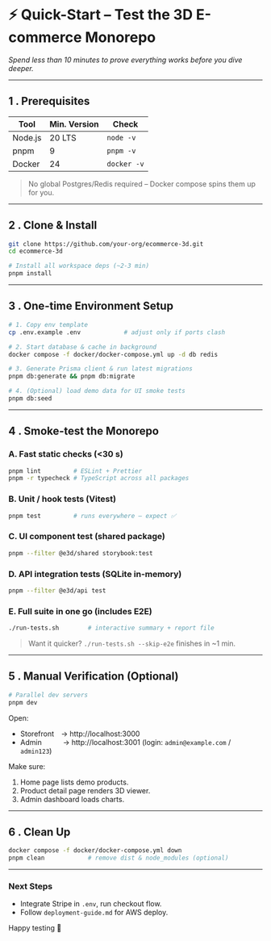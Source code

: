 # ⚡ Quick-Start – Test the 3D E-commerce Monorepo

*Spend less than 10 minutes to prove everything works before you dive deeper.*

---

## 1 . Prerequisites

| Tool | Min. Version | Check |
|------|--------------|-------|
| Node.js | 20 LTS | `node -v` |
| pnpm | 9 | `pnpm -v` |
| Docker | 24 | `docker -v` |

> No global Postgres/Redis required – Docker compose spins them up for you.

---

## 2 . Clone & Install

```bash
git clone https://github.com/your-org/ecommerce-3d.git
cd ecommerce-3d

# Install all workspace deps (~2-3 min)
pnpm install
```

---

## 3 . One-time Environment Setup

```bash
# 1. Copy env template
cp .env.example .env            # adjust only if ports clash

# 2. Start database & cache in background
docker compose -f docker/docker-compose.yml up -d db redis

# 3. Generate Prisma client & run latest migrations
pnpm db:generate && pnpm db:migrate

# 4. (Optional) load demo data for UI smoke tests
pnpm db:seed
```

---

## 4 . Smoke-test the Monorepo

### A. Fast static checks (<30 s)

```bash
pnpm lint         # ESLint + Prettier
pnpm -r typecheck # TypeScript across all packages
```

### B. Unit / hook tests (Vitest)

```bash
pnpm test         # runs everywhere – expect ✅
```

### C. UI component test (shared package)

```bash
pnpm --filter @e3d/shared storybook:test
```

### D. API integration tests (SQLite in-memory)

```bash
pnpm --filter @e3d/api test
```

### E. Full suite in one go (includes E2E)

```bash
./run-tests.sh        # interactive summary + report file
```

> Want it quicker? `./run-tests.sh --skip-e2e` finishes in ~1 min.

---

## 5 . Manual Verification (Optional)

```bash
# Parallel dev servers
pnpm dev
```

Open:
* Storefront → http://localhost:3000  
* Admin   → http://localhost:3001 (login: `admin@example.com` / `admin123`)

Make sure:
1. Home page lists demo products.
2. Product detail page renders 3D viewer.
3. Admin dashboard loads charts.

---

## 6 . Clean Up

```bash
docker compose -f docker/docker-compose.yml down
pnpm clean            # remove dist & node_modules (optional)
```

---

### Next Steps

* Integrate Stripe in `.env`, run checkout flow.
* Follow `deployment-guide.md` for AWS deploy.

Happy testing 🚀
